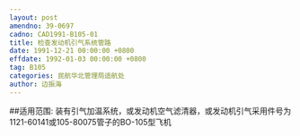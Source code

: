 ```yaml
---
layout: post
amendno: 39-0697
cadno: CAD1991-B105-01
title: 检查发动机引气系统管路
date: 1991-12-21 00:00:00 +0800
effdate: 1992-01-03 00:00:00 +0800
tag: B105
categories: 民航华北管理局适航处
author: 边振海
---
```


##适用范围:
装有引气加温系统，或发动机空气滤清器，或发动机引气采用件号为1121-60141或105-80075管子的BO-105型飞机

